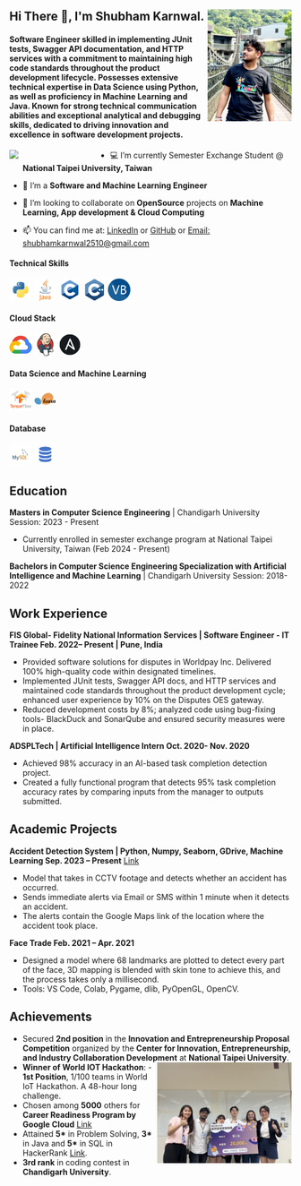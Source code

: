 ## <code><img height="200" align="right" src="https://raw.githubusercontent.com/Skub123/Portfolio/main/Images/IMG_0110.jpg"></code>

## Hi There 👋, I'm **Shubham Karnwal**. 

#### Software Engineer skilled in implementing JUnit tests, Swagger API documentation, and HTTP services with a commitment to maintaining high code standards throughout the product development lifecycle. Possesses extensive technical expertise in Data Science using Python, as well as proficiency in Machine Learning and Java. Known for strong technical communication abilities and exceptional analytical and debugging skills, dedicated to driving innovation and excellence in software development projects.

<img align="left" src="https://media.giphy.com/media/yU0vrGBTI6TKg/giphy.gif" width="180">

- 💻 I’m currently Semester Exchange Student @ **National Taipei University, Taiwan**
- 📖 I’m a **Software and Machine Learning Engineer**
- 👯 I’m looking to collaborate on **OpenSource** projects on **Machine Learning, App development & Cloud Computing**

- 📫 You can find me at: [LinkedIn](https://www.linkedin.com/in/shubhamkarnwalprofile/) or [GitHub](https://github.com/Skub123) or [Email: shubhamkarnwal2510@gmail.com](mailto:Shubhamkarnwal2510@gmail.com)

#### Technical Skills

<code><img height="40" src="https://raw.githubusercontent.com/github/explore/80688e429a7d4ef2fca1e82350fe8e3517d3494d/topics/python/python.png" title="Python"></code>
<code><img height="40" src="https://raw.githubusercontent.com/github/explore/80688e429a7d4ef2fca1e82350fe8e3517d3494d/topics/java/java.png" title="Java"></code>
<code><img height="40" src="https://raw.githubusercontent.com/github/explore/80688e429a7d4ef2fca1e82350fe8e3517d3494d/topics/c/c.png" title="C"></code>
<code><img height="40" src="https://raw.githubusercontent.com/github/explore/80688e429a7d4ef2fca1e82350fe8e3517d3494d/topics/cpp/cpp.png" title="C++"></code>
<code><img height="40" src="https://raw.githubusercontent.com/github/explore/80688e429a7d4ef2fca1e82350fe8e3517d3494d/topics/visual-basic/visual-basic.png" title="VB"></code>

#### Cloud Stack

<code><img height="40" src="https://raw.githubusercontent.com/github/explore/main/topics/google-cloud/google-cloud.png" title="GCP"></code>
<code><img height="40" src="https://raw.githubusercontent.com/github/explore/main/topics/jenkins/jenkins.png" title="Jenkins"></code>
<code><img height="40" src="https://raw.githubusercontent.com/github/explore/80688e429a7d4ef2fca1e82350fe8e3517d3494d/topics/ansible/ansible.png" title="Ansible"></code>

#### Data Science and Machine Learning

<code><img height="40" src="https://raw.githubusercontent.com/github/explore/80688e429a7d4ef2fca1e82350fe8e3517d3494d/topics/tensorflow/tensorflow.png" title="TensorFlow"></code>
<code><img height="40" src="https://raw.githubusercontent.com/github/explore/80688e429a7d4ef2fca1e82350fe8e3517d3494d/topics/scikit-learn/scikit-learn.png" title="Scikit-Learn"></code>

#### Database

<code><img height="40" src="https://raw.githubusercontent.com/github/explore/80688e429a7d4ef2fca1e82350fe8e3517d3494d/topics/mysql/mysql.png" title="MySQL"></code>
<code><img height="40" src="https://raw.githubusercontent.com/github/explore/80688e429a7d4ef2fca1e82350fe8e3517d3494d/topics/sql/sql.png" title="SQL"></code>

## Education

**Masters in Computer Science Engineering** | Chandigarh University Session: 2023 - Present
- Currently enrolled in semester exchange program at National Taipei University, Taiwan (Feb 2024 - Present) 

**Bachelors in Computer Science Engineering Specialization with Artificial Intelligence and Machine Learning** | Chandigarh University Session: 2018-2022 

## Work Experience

**FIS Global- Fidelity National Information Services | Software Engineer - IT Trainee Feb. 2022– Present | Pune, India**
- Provided software solutions for disputes in Worldpay Inc. Delivered 100% high-quality code within designated timelines.
- Implemented JUnit tests, Swagger API docs, and HTTP services and maintained code standards throughout the product development cycle; enhanced user experience by 10% on the Disputes OES gateway.
- Reduced development costs by 8%; analyzed code using bug-fixing tools- BlackDuck and SonarQube and ensured security measures were in place.

**ADSPLTech | Artificial Intelligence Intern Oct. 2020- Nov. 2020**
- Achieved 98% accuracy in an AI-based task completion detection project.
- Created a fully functional program that detects 95% task completion accuracy rates by comparing inputs from the manager to outputs submitted.

## Academic Projects

**Accident Detection System | Python, Numpy, Seaborn, GDrive, Machine Learning Sep. 2023 – Present** [Link](https://github.com/Skub123/Accident-Detection-)
- Model that takes in CCTV footage and detects whether an accident has occurred.
- Sends immediate alerts via Email or SMS within 1 minute when it detects an accident.
- The alerts contain the Google Maps link of the location where the accident took place.

**Face Trade Feb. 2021 – Apr. 2021**
- Designed a model where 68 landmarks are plotted to detect every part of the face, 3D mapping is blended with skin tone to achieve this, and the process takes only a millisecond.
- Tools: VS Code, Colab, Pygame, dlib, PyOpenGL, OpenCV.

## Achievements

- Secured **2nd position** in the **Innovation and Entrepreneurship Proposal Competition** organized by the **Center for Innovation, Entrepreneurship, and Industry Collaboration Development** at **National Taipei University**.
   <img align="right" src="https://raw.githubusercontent.com/Skub123/Portfolio/main/Images/1716550731209.jpg" width="240">
- **Winner of World IOT Hackathon**: - **1st Position**, 1/100 teams in World IoT Hackathon. A 48-hour long challenge.
- Chosen among **5000** others for **Career Readiness Program by Google Cloud** [Link](https://www.cloudskillsboost.google/public_profiles/0cc9fe04-15d9-4205-953d-f4ceaba0fb64)
- Attained **5\*** in Problem Solving, **3\*** in Java and **5\*** in SQL in HackerRank [Link](https://www.hackerrank.com/profile/skarn2510).
- **3rd rank** in coding contest in **Chandigarh University**.
